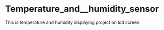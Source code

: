 # Temperature_and__humidity_sensor
This is temperature and humidity displaying project on lcd screen.
